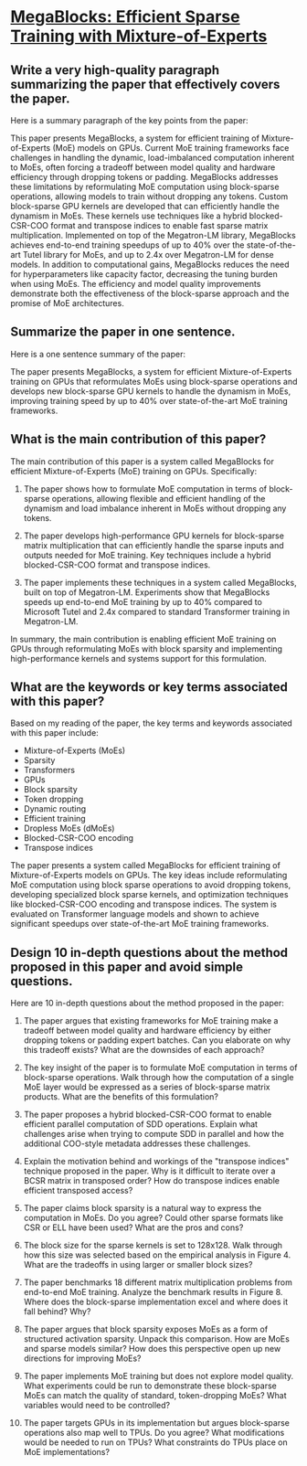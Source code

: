 # [MegaBlocks: Efficient Sparse Training with Mixture-of-Experts](https://arxiv.org/abs/2211.15841)

## Write a very high-quality paragraph summarizing the paper that effectively covers the paper.

 Here is a summary paragraph of the key points from the paper:

This paper presents MegaBlocks, a system for efficient training of Mixture-of-Experts (MoE) models on GPUs. Current MoE training frameworks face challenges in handling the dynamic, load-imbalanced computation inherent to MoEs, often forcing a tradeoff between model quality and hardware efficiency through dropping tokens or padding. MegaBlocks addresses these limitations by reformulating MoE computation using block-sparse operations, allowing models to train without dropping any tokens. Custom block-sparse GPU kernels are developed that can efficiently handle the dynamism in MoEs. These kernels use techniques like a hybrid blocked-CSR-COO format and transpose indices to enable fast sparse matrix multiplication. Implemented on top of the Megatron-LM library, MegaBlocks achieves end-to-end training speedups of up to 40% over the state-of-the-art Tutel library for MoEs, and up to 2.4x over Megatron-LM for dense models. In addition to computational gains, MegaBlocks reduces the need for hyperparameters like capacity factor, decreasing the tuning burden when using MoEs. The efficiency and model quality improvements demonstrate both the effectiveness of the block-sparse approach and the promise of MoE architectures.


## Summarize the paper in one sentence.

 Here is a one sentence summary of the paper:

The paper presents MegaBlocks, a system for efficient Mixture-of-Experts training on GPUs that reformulates MoEs using block-sparse operations and develops new block-sparse GPU kernels to handle the dynamism in MoEs, improving training speed by up to 40\% over state-of-the-art MoE training frameworks.


## What is the main contribution of this paper?

 The main contribution of this paper is a system called MegaBlocks for efficient Mixture-of-Experts (MoE) training on GPUs. Specifically:

1) The paper shows how to formulate MoE computation in terms of block-sparse operations, allowing flexible and efficient handling of the dynamism and load imbalance inherent in MoEs without dropping any tokens.

2) The paper develops high-performance GPU kernels for block-sparse matrix multiplication that can efficiently handle the sparse inputs and outputs needed for MoE training. Key techniques include a hybrid blocked-CSR-COO format and transpose indices.

3) The paper implements these techniques in a system called MegaBlocks, built on top of Megatron-LM. Experiments show that MegaBlocks speeds up end-to-end MoE training by up to 40% compared to Microsoft Tutel and 2.4x compared to standard Transformer training in Megatron-LM.

In summary, the main contribution is enabling efficient MoE training on GPUs through reformulating MoEs with block sparsity and implementing high-performance kernels and systems support for this formulation.


## What are the keywords or key terms associated with this paper?

 Based on my reading of the paper, the key terms and keywords associated with this paper include:

- Mixture-of-Experts (MoEs)
- Sparsity
- Transformers
- GPUs
- Block sparsity
- Token dropping
- Dynamic routing
- Efficient training
- Dropless MoEs (dMoEs)
- Blocked-CSR-COO encoding
- Transpose indices

The paper presents a system called MegaBlocks for efficient training of Mixture-of-Experts models on GPUs. The key ideas include reformulating MoE computation using block sparse operations to avoid dropping tokens, developing specialized block sparse kernels, and optimization techniques like blocked-CSR-COO encoding and transpose indices. The system is evaluated on Transformer language models and shown to achieve significant speedups over state-of-the-art MoE training frameworks.


## Design 10 in-depth questions about the method proposed in this paper and avoid simple questions.

 Here are 10 in-depth questions about the method proposed in the paper:

1) The paper argues that existing frameworks for MoE training make a tradeoff between model quality and hardware efficiency by either dropping tokens or padding expert batches. Can you elaborate on why this tradeoff exists? What are the downsides of each approach?

2) The key insight of the paper is to formulate MoE computation in terms of block-sparse operations. Walk through how the computation of a single MoE layer would be expressed as a series of block-sparse matrix products. What are the benefits of this formulation?

3) The paper proposes a hybrid blocked-CSR-COO format to enable efficient parallel computation of SDD operations. Explain what challenges arise when trying to compute SDD in parallel and how the additional COO-style metadata addresses these challenges. 

4) Explain the motivation behind and workings of the "transpose indices" technique proposed in the paper. Why is it difficult to iterate over a BCSR matrix in transposed order? How do transpose indices enable efficient transposed access?

5) The paper claims block sparsity is a natural way to express the computation in MoEs. Do you agree? Could other sparse formats like CSR or ELL have been used? What are the pros and cons?

6) The block size for the sparse kernels is set to 128x128. Walk through how this size was selected based on the empirical analysis in Figure 4. What are the tradeoffs in using larger or smaller block sizes?

7) The paper benchmarks 18 different matrix multiplication problems from end-to-end MoE training. Analyze the benchmark results in Figure 8. Where does the block-sparse implementation excel and where does it fall behind? Why?

8) The paper argues that block sparsity exposes MoEs as a form of structured activation sparsity. Unpack this comparison. How are MoEs and sparse models similar? How does this perspective open up new directions for improving MoEs?

9) The paper implements MoE training but does not explore model quality. What experiments could be run to demonstrate these block-sparse MoEs can match the quality of standard, token-dropping MoEs? What variables would need to be controlled?

10) The paper targets GPUs in its implementation but argues block-sparse operations also map well to TPUs. Do you agree? What modifications would be needed to run on TPUs? What constraints do TPUs place on MoE implementations?
